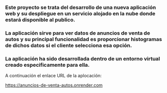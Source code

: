 ### Este proyecto se trata del desarrollo de una nueva aplicación web y su despliegue en un servicio alojado en la nube donde estará disponible al publico. 

### La aplicación sirve para ver datos de anuncios de venta de autos y su principal funcionalidad es proporcionar histogramas de dichos datos si el cliente selecciona esa opción. 

### La aplicación ha sido desarrollada dentro de un  entorno virtual creado especificamente para ella.

A continuación el enlace URL de la aplocación:

https://anuncios-de-venta-autos.onrender.com